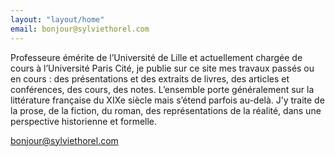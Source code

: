 ```yaml
---
layout: "layout/home"
email: bonjour@sylviethorel.com
---
```


Professeure émérite de l’Université de Lille et actuellement chargée de cours à l’Université Paris Cité, je publie sur ce site mes travaux passés ou en cours : des présentations et des extraits de livres, des articles et conférences, des cours, des notes. L’ensemble porte généralement sur la littérature française du XIXe siècle mais s’étend parfois au-delà. J’y traite de la prose, de la fiction, du roman, des représentations de la réalité, dans une perspective historienne et formelle.

[bonjour@sylviethorel.com](maito:bonjour@sylviethorel.com)

